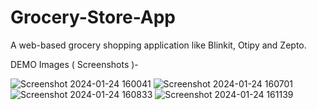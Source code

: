 # Grocery-Store-App
A web-based grocery shopping application like Blinkit, Otipy and Zepto.

DEMO Images ( Screenshots )-

![Screenshot 2024-01-24 160041](https://github.com/mohIT0117/Grocery-Store-Application/assets/100521237/9c1241f5-b448-4dea-b72b-a2d4c88c6156)
![Screenshot 2024-01-24 160701](https://github.com/mohIT0117/Grocery-Store-Application/assets/100521237/9d4ca963-812f-428d-b59c-03ec3df130a6)
![Screenshot 2024-01-24 160833](https://github.com/mohIT0117/Grocery-Store-Application/assets/100521237/e94b6e79-b049-48ce-ad7b-03799ce329f4)
![Screenshot 2024-01-24 161139](https://github.com/mohIT0117/Grocery-Store-Application/assets/100521237/4fcf12e4-922e-445b-80c5-a868a2c99be3)
